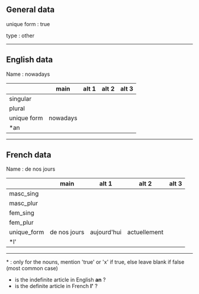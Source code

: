 ## General data

unique form : true

type : other

---

## English data

Name : nowadays

|             |   main   | alt 1 | alt 2 | alt 3 |
| :---------- | :------: | :---: | :---: | ----- |
| singular    |          |       |       |       |
| plural      |          |       |       |       |
| unique form | nowadays |       |       |       |
| \*an        |          |       |       |       |

---

## French data

Name : de nos jours

|             |     main     |    alt 1    |    alt 2     | alt 3 |
| :---------- | :----------: | :---------: | :----------: | :---: |
| masc_sing   |              |             |              |       |
| masc_plur   |              |             |              |       |
| fem_sing    |              |             |              |       |
| fem_plur    |              |             |              |       |
| unique_form | de nos jours | aujourd'hui | actuellement |       |
| \*l'        |              |             |              |       |

---

\* : only for the nouns, mention 'true' or 'x' if true, else leave blank if false (most common case)

- is the indefinite article in English **an** ?
- is the definite article in French **l'** ?
